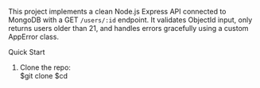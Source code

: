 This project implements a clean Node.js Express API connected to MongoDB with a GET `/users/:id` endpoint. It validates ObjectId input, only returns users older than 21, and handles errors gracefully using a custom AppError class.

Quick Start

1. Clone the repo:  
   $git clone <repo-url>
   $cd <repo>
